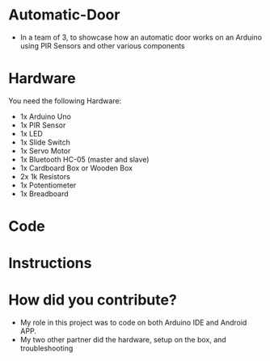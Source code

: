 # Automatic-Door
- In a team of 3, to showcase how an automatic door works on an Arduino using PIR Sensors and other various components

# Hardware
You need the following Hardware:
- 1x Arduino Uno 
- 1x PIR Sensor
- 1x LED
- 1x Slide Switch
- 1x Servo Motor
- 1x Bluetooth HC-05 (master and slave)
- 1x Cardboard Box or Wooden Box
- 2x 1k Resistors
- 1x Potentiometer
- 1x Breadboard

# Code

# Instructions

# How did you contribute?
- My role in this project was to code on both Arduino IDE and Android APP.
- My two other partner did the hardware, setup on the box, and troubleshooting
